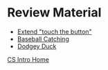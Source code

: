# Review Material

* [Extend "touch the button"](/courses/csintro1/review/touch-the-button)
* [Baseball Catching](/courses/csintro1/review/baseball-catching)
* [Dodgey Duck](/courses/csintro1/review/dodgey-duck)

[CS Intro Home](/courses/csintro1)
